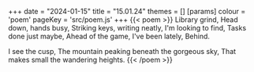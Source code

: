 +++
date = "2024-01-15"
title = "15.01.24"
themes = []
[params]
  colour = 'poem'
  pageKey = 'src/poem.js'
+++
{{< poem >}}
Library grind,
Head down, hands busy,
Striking keys, writing neatly,
I'm looking to find,
Tasks done just maybe,
Ahead of the game, I've been lately,
Behind.

I see the cusp,
The mountain peaking beneath the gorgeous sky,
That makes small the wandering heights.
{{< /poem >}}